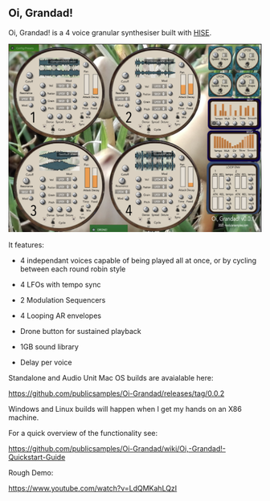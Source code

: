 ## **Oi, Grandad!**

Oi, Grandad! is a 4 voice granular synthesiser built with [HISE](http://hise.audio). 

![enter image description here](https://github.com/publicsamples/Oi-Grandad/blob/main/oi%20grandad/oigrandad.png?raw=true)

It features:

 - 4 independant voices capable of being played all at once, or by
   cycling between each round robin style

 - 4 LFOs with tempo sync
 -  2 Modulation Sequencers  
 - 4 Looping AR envelopes 
 -  Drone button for sustained playback
 -   1GB sound library
 - Delay per voice

Standalone and Audio Unit Mac OS builds are avaialable here:

https://github.com/publicsamples/Oi-Grandad/releases/tag/0.0.2

Windows and Linux builds will happen when I get my hands on an X86 machine. 

For a quick overview of the functionality see:

https://github.com/publicsamples/Oi-Grandad/wiki/Oi,-Grandad!-Quickstart-Guide

Rough Demo:

https://www.youtube.com/watch?v=LdQMKahLQzI
